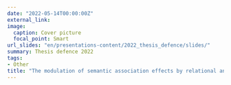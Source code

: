 ```yaml
---
date: "2022-05-14T00:00:00Z"
external_link: 
image:
  caption: Cover picture
  focal_point: Smart
url_slides: "en/presentations-content/2022_thesis_defence/slides/"
summary: Thesis defence 2022
tags:
- Other
title: "The modulation of semantic association effects by relational and syntactic structures - Brain & behavioral correlates"
---
```



